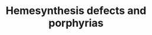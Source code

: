 ---
annotations:
- id: CL:0000182
  parent: native cell
  type: Cell Type Ontology
  value: hepatocyte
- id: DOID:13268
  parent: genetic disease
  type: Disease Ontology
  value: porphyria
- id: PW:0002017
  parent: disease pathway
  type: Pathway Ontology
  value: acute intermittent porphyria pathway
- id: PW:0000218
  parent: regulatory pathway
  type: Pathway Ontology
  value: heme biosynthetic pathway
- id: PW:0001980
  parent: disease pathway
  type: Pathway Ontology
  value: hepatic porphyria pathway
- id: DOID:655
  parent: genetic disease
  type: Disease Ontology
  value: inherited metabolic disorder
- id: PW:0001784
  parent: disease pathway
  type: Pathway Ontology
  value: porphyria pathway
- id: PW:0001589
  parent: disease pathway
  type: Pathway Ontology
  value: inborn error of metabolism pathway
- id: DOID:0060063
  parent: genetic disease
  type: Disease Ontology
  value: sideroblastic anemia 1
- id: PW:0000013
  parent: disease pathway
  type: Pathway Ontology
  value: disease pathway
- id: DOID:13270
  parent: genetic disease
  type: Disease Ontology
  value: erythropoietic protoporphyria
- id: DOID:3132
  parent: genetic disease
  type: Disease Ontology
  value: porphyria cutanea tarda
- id: DOID:3890
  parent: genetic disease
  type: Disease Ontology
  value: acute intermittent porphyria
- id: DOID:3133
  parent: genetic disease
  type: Disease Ontology
  value: acute porphyria
- id: PW:0002216
  parent: disease pathway
  type: Pathway Ontology
  value: erythropoietic porphyria pathway
- id: DOID:13271
  parent: genetic disease
  type: Disease Ontology
  value: cutaneous porphyria
- id: DOID:5230
  parent: genetic disease
  type: Disease Ontology
  value: hepatoerythropoietic porphyria
- id: PW:0000001
  type: Pathway Ontology
  value: pathway
authors:
- Juliajohnsson
- DeSl
description: Defects in the heme biosynthesis in a hepatocyte can result in specific
  metabolic disorders called porphyrias. These diseases can be split into two categories,
  namely acute porphyrias and non-acute porphyrias. Acute hepatic porphyria (AIP),
  variegate porphyria (VP), hereditary coproporphyria (HCP), and Doss porphyria (ALADP)
  are all part of the acute-hepatic porphyrias. This type is often associated with
  an overproduction of neurotoxic porphyrins and porphyrin precursors.   The non-acute
  porphyrias include, porphyria cutanea tarda, erythropoietic porphyria, and congenital
  erythropoietic porphyria. These diseases are instead characterised by photosensitivity
  of the skin and in severe cases liver damage, caused by porphyrins. Another type
  of porphyria are the X-linked protoporphyria diseases, which are a result of a gain
  of function mutation in the 5-aminolevulinic acid synthase 2 gene. This causes an
  accumulation of protoporphyrin IX.  The disease present in the patient is determined
  by what enzyme is affected in the heme biosynthesis pathway. This pathway has been
  constructed using chapter 33 of the book; Physician's Guide to the Diagnosis, Treatment,
  and Follow-Up of Inherited Metabolic Diseases (first edition), by N.Blau et al (ISBN
  3642403360 (978-3642403361)).
last-edited: 2022-02-24
organisms:
- Homo sapiens
redirect_from:
- /index.php/Pathway:WP5169
- /instance/WP5169
- /instance/WP5169_rr122351
revision: r122351
schema-jsonld:
- '@context': https://schema.org/
  '@id': https://wikipathways.github.io/pathways/WP5169.html
  '@type': Dataset
  creator:
    '@type': Organization
    name: WikiPathways
  description: Defects in the heme biosynthesis in a hepatocyte can result in specific
    metabolic disorders called porphyrias. These diseases can be split into two categories,
    namely acute porphyrias and non-acute porphyrias. Acute hepatic porphyria (AIP),
    variegate porphyria (VP), hereditary coproporphyria (HCP), and Doss porphyria
    (ALADP) are all part of the acute-hepatic porphyrias. This type is often associated
    with an overproduction of neurotoxic porphyrins and porphyrin precursors.   The
    non-acute porphyrias include, porphyria cutanea tarda, erythropoietic porphyria,
    and congenital erythropoietic porphyria. These diseases are instead characterised
    by photosensitivity of the skin and in severe cases liver damage, caused by porphyrins.
    Another type of porphyria are the X-linked protoporphyria diseases, which are
    a result of a gain of function mutation in the 5-aminolevulinic acid synthase
    2 gene. This causes an accumulation of protoporphyrin IX.  The disease present
    in the patient is determined by what enzyme is affected in the heme biosynthesis
    pathway. This pathway has been constructed using chapter 33 of the book; Physician's
    Guide to the Diagnosis, Treatment, and Follow-Up of Inherited Metabolic Diseases
    (first edition), by N.Blau et al (ISBN 3642403360 (978-3642403361)).
  keywords:
  - ALAD
  - ALAS1
  - ALAS2
  - CPOX
  - Coproporphyrinogen I
  - Coproporphyrinogen III
  - FECH
  - Glycine
  - HMBS
  - Heptacarboxylporphyrin III
  - Heptaporphyrin
  - Hexacarboxylporphyrin I
  - Hexacarboxylporphyrin III
  - PPOX
  - Pentacarboxyl porphyrinogen III
  - Pentacarboxylporphyrin I
  - Porphobilinogen
  - Protoheme
  - Protoporphyrinogen IX
  - UROD
  - UROS
  - Uroporphyrinogen I
  - Uroporphyrinogen III
  - delta-aminolevulinic acid
  - hydroxymethylbilane
  - protoporphyrin IX
  - succinyl-CoA
  license: CC0
  name: Hemesynthesis defects and porphyrias
seo: CreativeWork
title: Hemesynthesis defects and porphyrias
wpid: WP5169
---